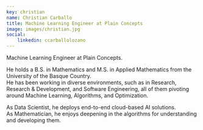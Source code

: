 ```yaml
---
key: christian
name: Christian Carballo
title: Machine Learning Engineer at Plain Concepts
image: images/christian.jpg
social:
    linkedin: ccarballolozano
---
```

Machine Learning Engineer at Plain Concepts.  

He holds a B.S. in Mathematics and M.S. in Applied Mathematics from the University of the Basque Country.  
He has been working in diverse environments, such as in Research, Research & Development, and Software Engineering, all of them pivoting around Machine Learning, Algorithms, and Optimization.  

As Data Scientist, he deploys end-to-end cloud-based AI solutions.    
As Mathematician, he enjoys deepening in the algorithms for understanding and developing them.

